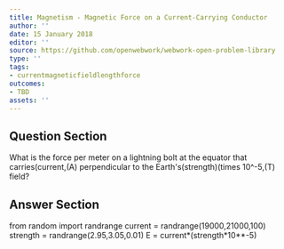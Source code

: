 ```yaml
---
title: Magnetism - Magnetic Force on a Current-Carrying Conductor
author: ''
date: 15 January 2018
editor: ''
source: https://github.com/openwebwork/webwork-open-problem-library
type: ''
tags:
- currentmagneticfieldlengthforce
outcomes:
- TBD
assets: ''
---
```


## Question Section 

What is the force per meter on a lightning bolt at the equator that carries(current,(A) perpendicular to the Earth's(strength)(times 10^-5,(T) field?



## Answer Section

from random import randrange
current = randrange(19000,21000,100)
strength = randrange(2.95,3.05,0.01)
E = current*(strength*10**-5)